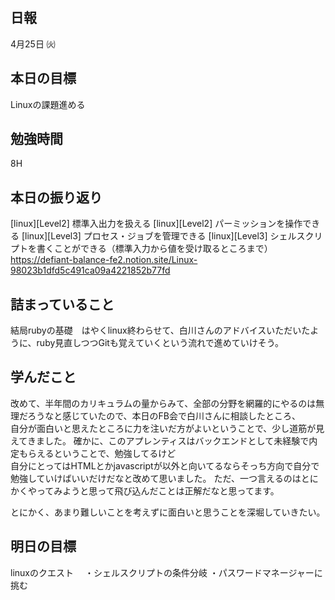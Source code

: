 ## 日報
4月25日 ㈫

## 本日の目標
Linuxの課題進める

## 勉強時間
8H

## 本日の振り返り

[linux][Level2] 標準入出力を扱える
[linux][Level2] パーミッションを操作できる
[linux][Level3] プロセス・ジョブを管理できる
[linux][Level3] シェルスクリプトを書くことができる（標準入力から値を受け取るところまで）
https://defiant-balance-fe2.notion.site/Linux-98023b1dfd5c491ca09a4221852b77fd

## 詰まっていること
結局rubyの基礎　はやくlinux終わらせて、白川さんのアドバイスいただいたように、ruby見直しつつGitも覚えていくという流れで進めていけそう。

## 学んだこと
改めて、半年間のカリキュラムの量からみて、全部の分野を網羅的にやるのは無理だろうなと感じていたので、本日のFB会で白川さんに相談したところ、  
自分が面白いと思えたところに力を注いだ方がよいということで、少し道筋が見えてきました。
確かに、このアプレンティスはバックエンドとして未経験で内定もらえるということで、勉強してるけど  
自分にとってはHTMLとかjavascriptが以外と向いてるならそっち方向で自分で勉強していけばいいだけだなと改めて思いました。
ただ、一つ言えるのはとにかくやってみようと思って飛び込んだことは正解だなと思ってます。

とにかく、あまり難しいことを考えずに面白いと思うことを深堀していきたい。

## 明日の目標
linuxのクエスト　
・シェルスクリプトの条件分岐
・パスワードマネージャーに挑む
